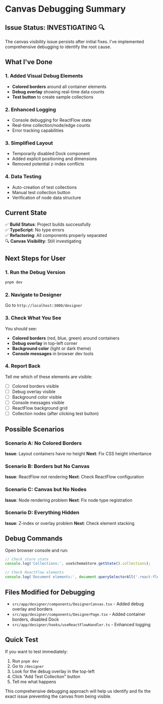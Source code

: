 # Canvas Debugging Summary

## Issue Status: INVESTIGATING 🔍

The canvas visibility issue persists after initial fixes. I've implemented comprehensive debugging to identify the root cause.

## What I've Done

### 1. **Added Visual Debug Elements**
- **Colored borders** around all container elements
- **Debug overlay** showing real-time data counts
- **Test button** to create sample collections

### 2. **Enhanced Logging**
- Console debugging for ReactFlow state
- Real-time collection/node/edge counts
- Error tracking capabilities

### 3. **Simplified Layout**
- Temporarily disabled Dock component
- Added explicit positioning and dimensions
- Removed potential z-index conflicts

### 4. **Data Testing**
- Auto-creation of test collections
- Manual test collection button
- Verification of node data structure

## Current State

✅ **Build Status**: Project builds successfully  
✅ **TypeScript**: No type errors  
✅ **Refactoring**: All components properly separated  
🔍 **Canvas Visibility**: Still investigating  

## Next Steps for User

### 1. **Run the Debug Version**
```bash
pnpm dev
```

### 2. **Navigate to Designer**
Go to `http://localhost:3000/designer`

### 3. **Check What You See**
You should see:
- **Colored borders** (red, blue, green) around containers
- **Debug overlay** in top-left corner
- **Background color** (light or dark theme)
- **Console messages** in browser dev tools

### 4. **Report Back**
Tell me which of these elements are visible:
- [ ] Colored borders visible
- [ ] Debug overlay visible  
- [ ] Background color visible
- [ ] Console messages visible
- [ ] ReactFlow background grid
- [ ] Collection nodes (after clicking test button)

## Possible Scenarios

### Scenario A: No Colored Borders
**Issue**: Layout containers have no height
**Next**: Fix CSS height inheritance

### Scenario B: Borders but No Canvas
**Issue**: ReactFlow not rendering
**Next**: Check ReactFlow configuration

### Scenario C: Canvas but No Nodes
**Issue**: Node rendering problem
**Next**: Fix node type registration

### Scenario D: Everything Hidden
**Issue**: Z-index or overlay problem
**Next**: Check element stacking

## Debug Commands

Open browser console and run:
```javascript
// Check store state
console.log('Collections:', useSchemaStore.getState().collections);

// Check ReactFlow elements
console.log('Document elements:', document.querySelectorAll('.react-flow'));
```

## Files Modified for Debugging

- `src/app/designer/components/DesignerCanvas.tsx` - Added debug overlay and borders
- `src/app/designer/components/DesignerPage.tsx` - Added container borders, disabled Dock
- `src/app/designer/hooks/useReactFlowHandler.ts` - Enhanced logging

## Quick Test

If you want to test immediately:
1. Run `pnpm dev`
2. Go to `/designer`
3. Look for the debug overlay in the top-left
4. Click "Add Test Collection" button
5. Tell me what happens

This comprehensive debugging approach will help us identify and fix the exact issue preventing the canvas from being visible.